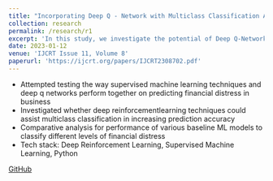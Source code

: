 ```yaml
---
title: "Incorporating Deep Q - Network with Multiclass Classification Algorithms"
collection: research
permalink: /research/r1
excerpt: 'In this study, we investigate the potential of Deep Q-Network (DQN) to enhance multiclass classification algorithms, with a specific focus on predicting financial distress in companies and broader applications in fields such as finance and risk management. Key algorithm used - Reinforcement Learning.'
date: 2023-01-12
venue: 'IJCRT Issue 11, Volume 8'
paperurl: 'https://ijcrt.org/papers/IJCRT2308702.pdf'
---
```

- Attempted testing the way supervised machine learning techniques and deep q networks
perform together on predicting financial distress in business
- Investigated whether deep reinforcementlearning techniques could assist multiclass classification in increasing prediction accuracy
- Comparative analysis for performance of various baseline ML models to classify different levels of financial distress
- Tech stack: Deep Reinforcement Learning, Supervised Machine Learning, Python

[GitHub](http://academicpages.github.io/files/paper1.pdf)
